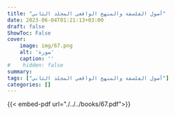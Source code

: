 ```yaml
---
title: "أصول الفلسفة والمنهج الواقعي المجلد الثاني"
date: 2023-06-04T01:21:13+03:00
draft: false
ShowToc: False
cover:
    image: img/67.png
    alt: 'صورة'
    caption: ''
#    hidden: false
summary: 
tags: ["أصول الفلسفة والمنهج الواقعي المجلد الثاني"]
categories: []
---
```

{{< embed-pdf url="./../../books/67.pdf">}} 


